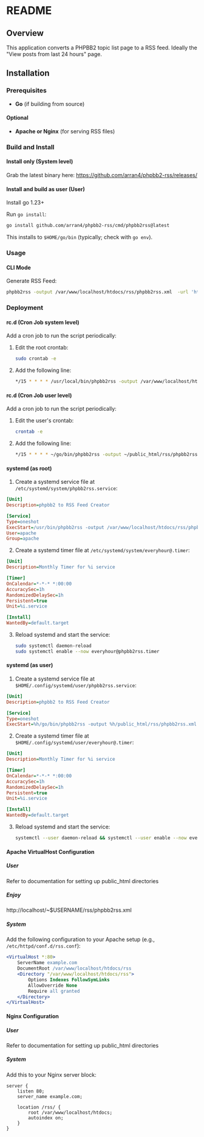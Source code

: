 # README

## Overview
This application converts a PHPBB2 topic list page to a RSS feed. Ideally the "View posts from last 24 hours" page.

## Installation

### Prerequisites
- **Go** (if building from source)

#### Optional
- **Apache or Nginx** (for serving RSS files)

### Build and Install

#### Install only (System level)
Grab the latest binary here: https://github.com/arran4/phpbb2-rss/releases/

#### Install and build as user (User)
Install go 1.23+

Run `go install`:
```bash
go install github.com/arran4/phpbb2-rss/cmd/phpbb2rss@latest
```
This installs to `$HOME/go/bin` (typically; check with `go env`).

### Usage
#### CLI Mode
Generate RSS Feed:
```bash
phpbb2rss -output /var/www/localhost/htdocs/rss/phpbb2rss.xml  -url 'https://forums.$HOST.org/search.php?search_id=last'
```

### Deployment

#### rc.d (Cron Job system level)
Add a cron job to run the script periodically:
1. Edit the root crontab:
   ```bash
   sudo crontab -e
   ```
2. Add the following line:
   ```bash
   */15 * * * * /usr/local/bin/phpbb2rss -output /var/www/localhost/htdocs/rss/phpbb2rss.xml  -url 'https://forums.$HOST.org/search.php?search_id=last'
   ```

#### rc.d (Cron Job user level)
Add a cron job to run the script periodically:
1. Edit the user's crontab:
   ```bash
   crontab -e
   ```
2. Add the following line:
   ```bash
   */15 * * * * ~/go/bin/phpbb2rss -output ~/public_html/rss/phpbb2rss.xml -url 'https://forums.$HOST.org/search.php?search_id=last'
   ```

#### systemd (as root)
1. Create a systemd service file at `/etc/systemd/system/phpbb2rss.service`:
```ini
[Unit]
Description=phpbb2 to RSS Feed Creator

[Service]
Type=oneshot
ExecStart=/usr/bin/phpbb2rss -output /var/www/localhost/htdocs/rss/phpbb2rss.xml
User=apache
Group=apache
```

2. Create a systemd timer file at `/etc/systemd/system/everyhour@.timer`:

```ini
[Unit]
Description=Monthly Timer for %i service

[Timer]
OnCalendar=*-*-* *:00:00
AccuracySec=1h
RandomizedDelaySec=1h
Persistent=true
Unit=%i.service

[Install]
WantedBy=default.target
```

3. Reload systemd and start the service:
   ```bash
   sudo systemctl daemon-reload
   sudo systemctl enable --now everyhour@phpbb2rss.timer
   ```

#### systemd (as user)
1. Create a systemd service file at `$HOME/.config/systemd/user/phpbb2rss.service`:
```ini
[Unit]
Description=phpbb2 to RSS Feed Creator

[Service]
Type=oneshot
ExecStart=%h/go/bin/phpbb2rss -output %h/public_html/rss/phpbb2rss.xml -url 'https://forums.$HOST.org/search.php?search_id=last'
```

2. Create a systemd timer file at `$HOME/.config/systemd/user/everyhour@.timer`:

```ini
[Unit]
Description=Monthly Timer for %i service

[Timer]
OnCalendar=*-*-* *:00:00
AccuracySec=1h
RandomizedDelaySec=1h
Persistent=true
Unit=%i.service

[Install]
WantedBy=default.target
```

3. Reload systemd and start the service:
   ```bash
   systemctl --user daemon-reload && systemctl --user enable --now everyhour@phpbb2rss.timer
   ```

#### Apache VirtualHost Configuration
##### User

Refer to documentation for setting up public_html directories

##### Enjoy

http://localhost/~$USERNAME/rss/phpbb2rss.xml

##### System

Add the following configuration to your Apache setup (e.g., `/etc/httpd/conf.d/rss.conf`):
```apache
<VirtualHost *:80>
    ServerName example.com
    DocumentRoot /var/www/localhost/htdocs/rss
    <Directory "/var/www/localhost/htdocs/rss">
        Options Indexes FollowSymLinks
        AllowOverride None
        Require all granted
    </Directory>
</VirtualHost>
```

#### Nginx Configuration
##### User

Refer to documentation for setting up public_html directories

##### System

Add this to your Nginx server block:
```nginx
server {
    listen 80;
    server_name example.com;

    location /rss/ {
        root /var/www/localhost/htdocs;
        autoindex on;
    }
}
```
